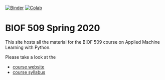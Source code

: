 [![Binder](https://mybinder.org/badge_logo.svg)](https://mybinder.org/v2/gh/lzsembik/spring2020/master?urlpath=lab)
[![Colab](https://colab.research.google.com/assets/colab-badge.svg)](https://colab.research.google.com/github/lzsembik/spring2020/)

# BIOF 509 Spring 2020

This site hosts all the material for the BIOF 509 course on Applied Machine Learning with Python.

Please take a look at the
- [course website](https://biof509.github.io/)
- [course syllabus](syllabus/index.rst)
